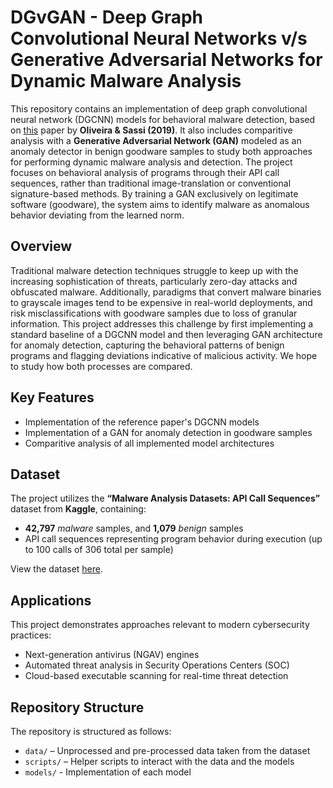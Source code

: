 # DGvGAN - Deep Graph Convolutional Neural Networks v/s Generative Adversarial Networks for Dynamic Malware Analysis

This repository contains an implementation of deep graph convolutional neural network (DGCNN) models for behavioral malware detection, based on [this](https://www.researchgate.net/publication/336989176_Behavioral_Malware_Detection_Using_Deep_Graph_Convolutional_Neural_Networks) paper by **Oliveira & Sassi (2019)**. It also includes comparitive analysis with a **Generative Adversarial Network (GAN)** modeled as an anomaly detector in benign goodware samples to study both approaches for performing dynamic malware analysis and detection. The project focuses on behavioral analysis of programs through their API call sequences, rather than traditional image-translation or conventional signature-based methods. By training a GAN exclusively on legitimate software (goodware), the system aims to identify malware as anomalous behavior deviating from the learned norm. 

## Overview
Traditional malware detection techniques struggle to keep up with the increasing sophistication of threats, particularly zero-day attacks and obfuscated malware. Additionally, paradigms that convert malware binaries to grayscale images tend to be expensive in real-world deployments, and risk misclassifications with goodware samples due to loss of granular information. This project addresses this challenge by first implementing a standard baseline of a DGCNN model and then leveraging GAN architecture for anomaly detection, capturing the behavioral patterns of benign programs and flagging deviations indicative of malicious activity. We hope to study how both processes are compared.

## Key Features
* Implementation of the reference paper's DGCNN models
* Implementation of a GAN for anomaly detection in goodware samples
* Comparitive analysis of all implemented model architectures

## Dataset 
The project utilizes the **“Malware Analysis Datasets: API Call Sequences”** dataset from **Kaggle**, containing:
* **42,797** _malware_ samples, and **1,079** _benign_ samples
* API call sequences representing program behavior during execution (up to 100 calls of 306 total per sample)
  
View the dataset [here](https://www.kaggle.com/datasets/ang3loliveira/malware-analysis-datasets-api-call-sequences/data).

## Applications
This project demonstrates approaches relevant to modern cybersecurity practices:
* Next-generation antivirus (NGAV) engines
* Automated threat analysis in Security Operations Centers (SOC)
* Cloud-based executable scanning for real-time threat detection

## Repository Structure
The repository is structured as follows:
* `data/` – Unprocessed and pre-processed data taken from the dataset
* `scripts/` – Helper scripts to interact with the data and the models
* `models/` - Implementation of each model
